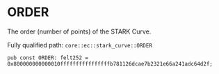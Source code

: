 # ORDER

The order (number of points) of the STARK Curve.

Fully qualified path: `core::ec::stark_curve::ORDER`

<pre><code class="language-rust">pub const ORDER: felt252 = 0x800000000000010ffffffffffffffffb781126dcae7b2321e66a241adc64d2f;</code></pre>

